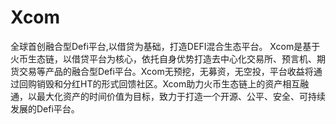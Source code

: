 # Xcom


全球首创融合型Defi平台,以借贷为基础，打造DEFI混合生态平台。
Xcom是基于火币生态链，以借贷平台为核心，依托自身优势打造去中心化交易所、预言机、期货交易等产品的融合型Defi平台。Xcom无预挖，无募资，无空投，平台收益将通过回购销毁和分红HT的形式回馈社区。Xcom助力火币生态链上的资产相互融通，以最大化资产的时间价值为目标，致力于打造一个开源、公平、安全、可持续发展的Defi平台。
